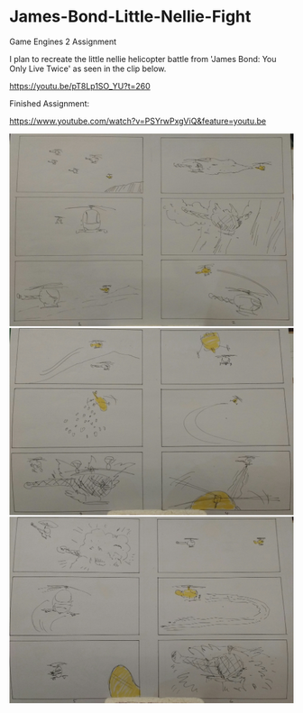 # James-Bond-Little-Nellie-Fight
Game Engines 2 Assignment

I plan to recreate the little nellie helicopter battle from 'James Bond: You Only Live Twice' as seen in the clip below.

https://youtu.be/pT8Lp1SO_YU?t=260

Finished Assignment:

https://www.youtube.com/watch?v=PSYrwPxgViQ&feature=youtu.be

<img src="Storyboard/IMG_20180311_180158.jpg" alt="Storyboard Image 1">
<img src="Storyboard/IMG_20180311_180405.jpg" alt="Storyboard Image 2">
<img src="Storyboard/IMG_20180311_180327.jpg" alt="Storyboard Image 3">
